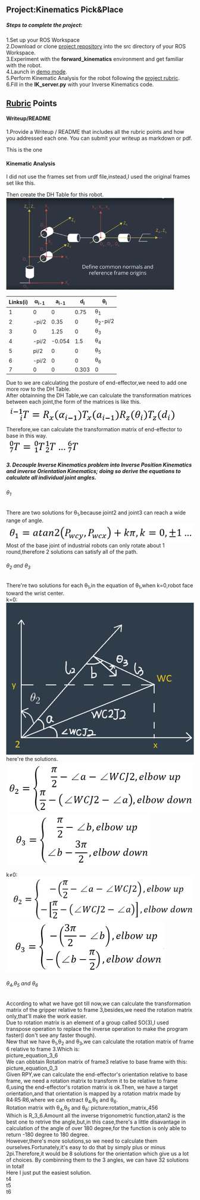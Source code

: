 ## Project:Kinematics Pick&Place


##### Steps to complete the project:
1.Set up your ROS Workspace  
2.Download or clone [project repository](https://github.com/Alcatrazee/RoboND-Kinematics-Project) into the src directory of your ROS Workspace.  
3.Experiment with the **forward_kinematics** environment and get familiar with the robot.  
4.Launch in [demo mode](https://classroom.udacity.com/nanodegrees/nd209/parts/7b2fd2d7-e181-401e-977a-6158c77bf816/modules/8855de3f-2897-46c3-a805-628b5ecf045b/lessons/91d017b1-4493-4522-ad52-04a74a01094c/concepts/ae64bb91-e8c4-44c9-adbe-798e8f688193).  
5.Perform Kinematic Analysis for the robot following the [project rubric](https://review.udacity.com/#!/rubrics/972/view).  
6.Fill in the **IK_server.py** with your Inverse Kinematics code.
## [Rubric](https://review.udacity.com/#!/rubrics/972/view) Points



[FK]: ./repo_pictures/FK.jpg
[eq_i_ip1]: ./repo_pictures/equation.jpg
[FK_equation]: ./repo_pictures/equation_t.jpg
[theta1]: ./repo_pictures/equation_t1.jpg
[elbow_up_pic]: ./repo_pictures/theta2_elbow_up_true.jpg
[theta2_k0]: ./repo_pictures/theta2_k0_true.jpg
[theta2_kdot]: ./repo_pictures/theta2_k0.jpg
[theta3_k0]: ./repo_pictures/theta3_k0_true.jpg
[theta3_kdot]: ./repo_pictures/theta3_k0.jpg
[t4]: ./repo_pictures/t4.jpg
[t5]: ./repo_pictures/t5.jpg
[t6]: ./repo_pictures/t6.jpg
[rm_456]:./repo_pictures/rotation_matrix_456.jpg
[r36]: ./repo_pictures/R3_6.jpg
[r03]: ./repo_pictures/R_03.jpg


#### Writeup/README
1.Provide a Writeup / README that includes all the rubric points and how you addressed each one. You can submit your writeup as markdown or pdf.  

This is the one  

#### Kinematic Analysis  

I did not use the frames set from urdf file,instead,I used the original frames set like this.  
 
Then create the DH Table for this robot.  
![alt text][FK]  

Links(i) | α<sub>i-1</sub>| a<sub>i-1</sub>|d<sub>i</sub>|θ<sub>i</sub>|
---|---|---|---|---|
1 | 0|0|0.75|θ<sub>1</sub>|
2 | -pi/2|0.35|0|θ<sub>2</sub>-pi/2|
3 |0|1.25|0|θ<sub>3</sub>|
4 |-pi/2|-0.054|1.5|θ<sub>4</sub>|
5 |pi/2|0|0|θ<sub>5</sub>|
6 |-pi/2|0|0|θ<sub>6</sub>|  
7 |0|0|0.303|0|  

Due to we are calculating the posture of end-effector,we need to add one more row to the DH Table.  
After obtainning the DH Table,we can calculate the transformation matrices between each joint,the form of the matrices is like this.  
![alt_text][eq_i_ip1]  
Therefore,we can calculate the transformation matrix of end-effector to base in this way.  
![alt_text][FK_equation]    
##### 3. Decouple Inverse Kinematics problem into Inverse Position Kinematics and inverse Orientation Kinematics; doing so derive the equations to calculate all individual joint angles.  
###### θ<sub>1</sub>  
There are two solutions for θ<sub>1</sub>,because joint2 and joint3 can reach a wide range of angle.  
![alt_text][theta1]  
Most of the base joint of industrial robots can only rotate about 1 round,therefore 2 solutions can satisfy all of the path.

###### θ<sub>2</sub> and θ<sub>3</sub>
There're two solutions for each θ<sub>1</sub>,in the equation of θ<sub>1</sub>,when k=0,robot face toward the wrist center.  
k=0:    
![alt text][elbow_up_pic]  
here're the solutions.  
![alt text][theta2_k0]  
![alt text][theta3_k0]  

k≠0:  
![alt text][theta2_kdot]  
![alt text][theta3_kdot]  
    
###### θ<sub>4</sub>,θ<sub>5</sub> and θ<sub>6</sub>
According to what we have got till now,we can calculate the transformation matrix of the gripper relative to frame 3,besides,we need the rotation matrix only,that'll make the work easier.  
Due to rotation matrix is an element of a group called SO(3),I used transpose operation to replace the inverse operation to make the program faster(I don't see any faster though).  
New that we have θ<sub>1</sub>,θ<sub>2</sub> and θ<sub>3</sub>,we can calculate the rotation matrix of frame 6 relative to frame 3.Which is:  
picture_equation_3_6  
We can obbtain Rotation matrix of frame3 relative to base frame with this:  
picture_equation_0_3  
Given RPY,we can calculate the end-effector's orientation relative to base frame, we need a rotation matrix to transform it to be relative to frame 6,using the end-effector's rotation matrix is ok.Then, we have a target orientation,and that orientation is mapped by a rotation matrix made by R4·R5·R6,where we can extract θ<sub>4</sub>,θ<sub>5</sub> and θ<sub>6</sub>.  
Rotation matrix with θ<sub>4</sub>,θ<sub>5</sub> and θ<sub>6</sub>:
picture:rotation_matrix_456  
Which is R_3_6.Amount all the inverse trigonometric function,atan2 is the best one to retrive the angle,but,in this case,there's a little disavantage in calculation of the angle of over 180 degree,for the function is only able to return -180 degree to 180 degree.  
However,there's more solutions,so we need to calculate them ourselves.Fortunately,it's easy to do that by simply plus or minus 2pi.Therefore,it would be 8 solutions for the orientation which give us a lot of choices. By combinning them to the 3 angles, we can have 32 solutions in total!  
Here I just put the easiest solution.  
t4  
t5  
t6
